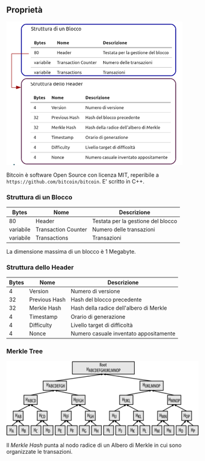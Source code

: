## Proprietà


![BkHead](../gitbook/images/bkhead.png)

Bitcoin è software Open Source con licenza MIT, reperibile a `https://github.com/bitcoin/bitcoin`. E' scritto in C++.

### Struttura di un Blocco

| Bytes | Nome | Descrizione |
| -- | -- | -- |
| 80 | Header | Testata per la gestione del blocco |
| variabile | Transaction Counter | Numero delle transazioni |
| variabile | Transactions | Transazioni |

La dimensione massima di un blocco è 1 Megabyte.

### Struttura dello Header

| Bytes | Nome | Descrizione |
| -- | -- | -- |
| 4 | Version | Numero di versione |
| 32 | Previous Hash | Hash del blocco precedente |
| 32 | Merkle Hash | Hash della radice dell'albero di Merkle |
| 4 | Timestamp | Orario di generazione |
| 4 | Difficulty | Livello target di difficoltà |
| 4 | Nonce | Numero casuale inventato appositamente |

### Merkle Tree

![Merkle](../gitbook/images/merklet.png)

Il _Merkle Hash_ punta al nodo radice di un Albero di Merkle in cui sono organizzate le transazioni.